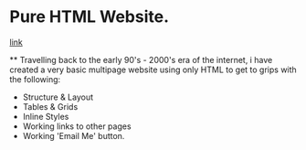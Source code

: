 # Pure HTML Website.

[link](https://redxn-95.github.io/Pure-HTML-Website/)

** Travelling back to the early 90's - 2000's era of the internet, i have created a very basic multipage website
using only HTML to get to grips with the following:
- Structure & Layout
- Tables & Grids
- Inline Styles
- Working links to other pages
- Working 'Email Me' button.
